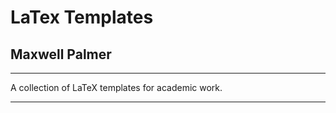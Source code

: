 # LaTex Templates

## Maxwell Palmer

---------------------------------------------------------------

A collection of LaTeX templates for academic work.

---------------------------------------------------------------
